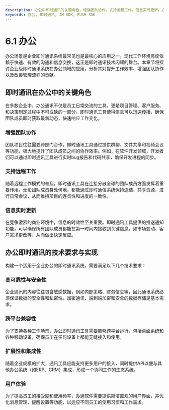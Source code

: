 ```yaml
---
description: 办公中即时通讯的关键角色，增强团队协作，支持远程工作，信息实时更新。办公即时通讯的技术要求与实现，用户体验。
keywords: 办公, 即时通讯, IM SDK, PUSH SDK
---
```

# 6.1 办公

办公场景是企业即时通讯系统最常见也是最核心的应用之一。现代工作环境高度依赖于快速、有效的沟通和信息交换，这正是即时通讯技术闪耀的舞台。本章节将探讨企业级即时通讯系统在办公领域的应用，分析其对提升工作效率、增强团队协作以及改善管理流程的贡献。

## 即时通讯在办公中的关键角色

在多数企业中，办公通讯不仅是员工日常交流的工具，更是项目管理、客户服务、和决策制定过程中不可或缺的一部分。即时通讯工具使得信息可以迅速传播，确保团队成员即时获取最新动态，快速响应工作变化。

### 增强团队协作

团队项目往往需要跨部门合作，即时通讯工具通过提供群聊、文件共享和视频会议等功能，极大地提升了团队成员之间的协作效率。例如，在软件开发领域，开发者们可以通过即时通讯工具进行实时bug报告和代码共享，确保开发进程的同步。

### 支持远程工作

随着远程工作模式的普及，即时通讯工具在连接分散全球的团队成员方面发挥着重要作用。无论团队成员身处何地，都能通过即时通信系统保持连结，共享资源，进行日常会议，从而维持项目的连贯性和进度的一致性。

### 信息实时更新

在竞争激烈的商业环境中，信息的时效性至关重要。即时通讯工具提供的推送通知功能，可以确保所有团队成员都能在第一时间内接收到关键信息，如市场变动、客户需求更改等，从而做出快速反应。

## 办公即时通讯的技术要求与实现

构建一个适用于企业办公的即时通讯系统，需要满足以下几个技术要求：

### 高可靠性与安全性

企业通讯的内容往往包含敏感数据，例如内部策略、财务信息等，因此通讯系统必须保证数据的安全性和私密性。加密通讯、端到端加密和安全的数据存储是基本需求。

### 跨平台兼容性

为了支持各种工作场景，办公即时通讯工具需要能够跨平台运行，包括桌面系统和各种移动设备，确保员工在任何设备上都能无缝接入和使用。

### 扩展性和集成性

随着企业规模的扩大，通讯工具应能支持更多用户的接入，同时提供API以便与其他办公系统（如ERP、CRM）集成，形成一个协同工作的生态系统。

### 用户体验

为了提高员工的接受度和使用频率，办通软件需要提供简洁直观的用户界面，并优化消息管理、提醒设置等功能，以适应不同员工的使用习惯和工作需求。